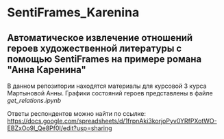 # SentiFrames_Karenina

## Автоматическое извлечение отношений героев художественной литературы с помощью SentiFrames на примере романа "Анна Каренина"

 В данном репозитории находятся материалы для курсовой 3 курса Мартыновой Анны. Графики состояний героев представлены в файле *get_relations.ipynb*
 
 Ответы респондентов можно найти по ссылке: https://docs.google.com/spreadsheets/d/1frpnAki3korjoPyv0YRfPXotWO-EBZxOo9l_Qe8Pf0I/edit?usp=sharing
 
 
